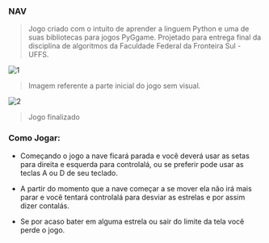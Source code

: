### **NAV**

> Jogo criado com o intuito de aprender a linguem Python e uma de suas bibliotecas para jogos PyGgame.
> Projetado para entrega final da disciplina de algoritmos da Faculdade Federal da Fronteira Sul - UFFS.

![1](https://user-images.githubusercontent.com/31069290/60270488-e6860480-98c6-11e9-8e61-02a5f7ec0a4d.png)
> Imagem referente a parte inicial do jogo sem visual.

![2](https://user-images.githubusercontent.com/31069290/60271078-0d910600-98c8-11e9-9e9f-151f7cd0af01.png)
> Jogo finalizado

### **Como Jogar:**

- Começando o jogo a nave ficará parada e você deverá usar as setas para direita e esquerda para controlalá, ou se preferir pode usar as teclas A ou D de seu teclado.

- A partir do momento que a nave começar a se mover ela não irá mais parar e você tentará controlalá para desviar as estrelas e por assim dizer contalás.

- Se por acaso bater em alguma estrela ou sair do limite da tela você perde o jogo.

